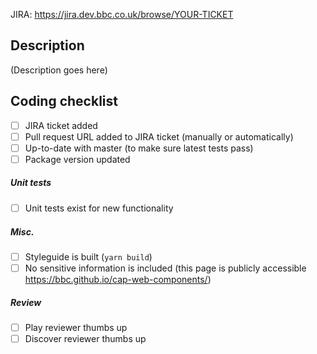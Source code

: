 JIRA: https://jira.dev.bbc.co.uk/browse/YOUR-TICKET

## Description

(Description goes here)

## Coding checklist

- [ ] JIRA ticket added
- [ ] Pull request URL added to JIRA ticket (manually or automatically)
- [ ] Up-to-date with master (to make sure latest tests pass)
- [ ] Package version updated

##### Unit tests

- [ ] Unit tests exist for new functionality

##### Misc.

- [ ] Styleguide is built (`yarn build`)
- [ ] No sensitive information is included (this page is publicly accessible https://bbc.github.io/cap-web-components/)

##### Review

- [ ] Play reviewer thumbs up
- [ ] Discover reviewer thumbs up
